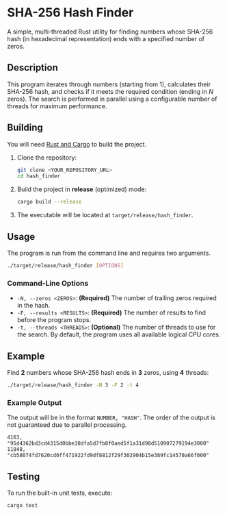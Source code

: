 
# SHA-256 Hash Finder

A simple, multi-threaded Rust utility for finding numbers whose SHA-256 hash (in hexadecimal representation) ends with a specified number of zeros.

## Description

This program iterates through numbers (starting from 1), calculates their SHA-256 hash, and checks if it meets the required condition (ending in $N$ zeros). The search is performed in parallel using a configurable number of threads for maximum performance.

## Building

You will need [Rust and Cargo](https://www.rust-lang.org/tools/install) to build the project.

1.  Clone the repository:

    ```sh
    git clone <YOUR_REPOSITORY_URL>
    cd hash_finder
    ```

2.  Build the project in **release** (optimized) mode:

    ```sh
    cargo build --release
    ```

3.  The executable will be located at `target/release/hash_finder`.

## Usage

The program is run from the command line and requires two arguments.

```sh
./target/release/hash_finder [OPTIONS]
```

### Command-Line Options

  * `-N, --zeros <ZEROS>`: **(Required)** The number of trailing zeros required in the hash.
  * `-F, --results <RESULTS>`: **(Required)** The number of results to find before the program stops.
  * `-t, --threads <THREADS>`: **(Optional)** The number of threads to use for the search. By default, the program uses all available logical CPU cores.

## Example

Find **2** numbers whose SHA-256 hash ends in **3** zeros, using **4** threads:

```sh
./target/release/hash_finder -N 3 -F 2 -t 4
```

### Example Output

The output will be in the format `NUMBER, "HASH"`. The order of the output is not guaranteed due to parallel processing.

```
4163, "95d4362bd3cd4315d0bbe38dfa5d7fb8f0aed5f1a31d98d510907279194e3000"
11848, "cb58074fd7620cd0ff471922fd9df8812f29f302904b15e389fc14570a66f000"
```

## Testing

To run the built-in unit tests, execute:

```sh
cargo test
```
